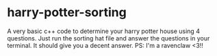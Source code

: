 # harry-potter-sorting

A very basic c++ code to determine your harry potter house using 4 questions. Just run the sorting hat file and answer the questions in your terminal. It should give you a decent answer.
PS: I'm a ravenclaw <3!!
